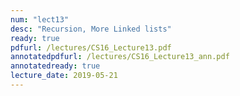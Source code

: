 ```yaml
---
num: "lect13"
desc: "Recursion, More Linked lists"
ready: true
pdfurl: /lectures/CS16_Lecture13.pdf
annotatedpdfurl: /lectures/CS16_Lecture13_ann.pdf
annotatedready: true
lecture_date: 2019-05-21
---
```


<!--

## Code from lecture

<https://github.com/ucsb-cs16-f18-nichols/code-from-class/tree/master/11-13>

-->